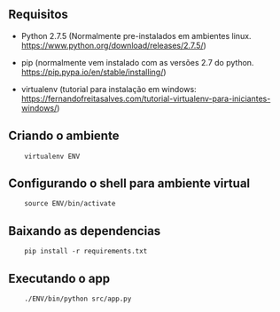 
## Requisitos

- Python 2.7.5 (Normalmente pre-instalados em ambientes linux. https://www.python.org/download/releases/2.7.5/)

- pip (normalmente vem instalado com as versões 2.7 do python. https://pip.pypa.io/en/stable/installing/)

- virtualenv (tutorial para instalação em windows: https://fernandofreitasalves.com/tutorial-virtualenv-para-iniciantes-windows/)



## Criando o ambiente

```shell
    virtualenv ENV
```

## Configurando o shell para ambiente virtual

```shell
    source ENV/bin/activate
```

## Baixando as dependencias

```shell
    pip install -r requirements.txt
```

## Executando o app

```shell
    ./ENV/bin/python src/app.py
```